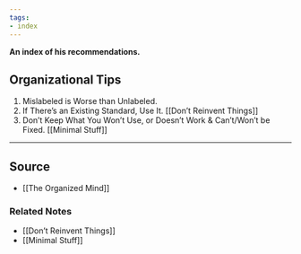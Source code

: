 ```yaml
---
tags:
- index
---
```

**An index of his recommendations.**

## Organizational Tips

1. Mislabeled is Worse than Unlabeled. 
2. If There’s an Existing Standard, Use It. [[Don’t Reinvent Things]] 
3. Don’t Keep What You Won’t Use, or Doesn’t Work & Can’t/Won’t be Fixed. [[Minimal Stuff]] 

---

## Source
- [[The Organized Mind]]

### Related Notes
- [[Don’t Reinvent Things]]
- [[Minimal Stuff]]